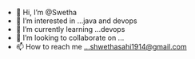 - 👋 Hi, I’m @Swetha
- 👀 I’m interested in ...java and devops
- 🌱 I’m currently learning ...devops
- 💞️ I’m looking to collaborate on ...
- 📫 How to reach me ...shwethasahi1914@gmail.com

<!---
Swethasahi1914/Swethasahi1914 is a ✨ special ✨ repository because its `README.md` (this file) appears on your GitHub profile.
You can click the Preview link to take a look at your changes.
--->
